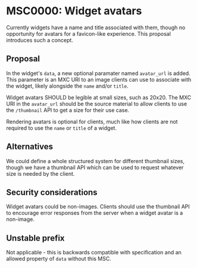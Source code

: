 # MSC0000: Widget avatars

Currently widgets have a name and title associated with them, though no opportunity for avatars
for a favicon-like experience. This proposal introduces such a concept.

## Proposal

In the widget's `data`, a new optional paramater named `avatar_url` is added. This parameter is
an MXC URI to an image clients can use to associate with the widget, likely alongside the `name`
and/or `title`.

Widget avatars SHOULD be legible at small sizes, such as 20x20. The MXC URI in the `avatar_url`
should be the source material to allow clients to use the `/thumbnail` API to get a size for their
use case.

Rendering avatars is optional for clients, much like how clients are not required to use the `name`
or `title` of a widget.

## Alternatives

We could define a whole structured system for different thumbnail sizes, though we have a thumbnail
API which can be used to request whatever size is needed by the client.

## Security considerations

Widget avatars could be non-images. Clients should use the thumbnail API to encourage error responses
from the server when a widget avatar is a non-image.

## Unstable prefix

Not applicable - this is backwards compatible with specification and an allowed property of `data`
without this MSC.
